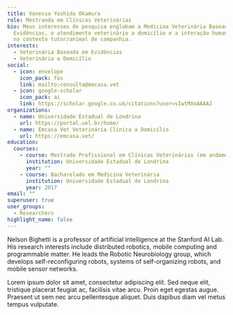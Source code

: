 ```yaml
---
title: Vanessa Yoshida Okamura
role: Mestranda em Clínicas Veterinárias
bio: Meus interesses de pesquisa englobam a Medicina Veterinária Baseada em
  Evidências, o atendimento veterinário a domicílio e a interação humano-animal
  no contexto tutor/animal de companhia.
interests:
  - Veterinária Baseada em Evidências
  - Veterinária a Domicílio
social:
  - icon: envelope
    icon_pack: fas
    link: mailto:consulta@emcasa.vet
  - icon: google-scholar
    icon_pack: ai
    link: https://scholar.google.co.uk/citations?user=sIwtMXoAAAAJ
organizations:
  - name: Universidade Estadual de Londrina
    url: https://portal.uel.br/home/
  - name: Emcasa Vet Veterinária Clínica a Domicílio
    url: https://emcasa.vet/
education:
  courses:
    - course: Mestrado Profissional em Clínicas Veterinárias (em andamento)
      institution: Universidade Estadual de Londrina
      year: ""
    - course: Bacharelado em Medicina Veterinária
      institution: Universidade Estadual de Londrina
      year: 2017
email: ""
superuser: true
user_groups:
  - Researchers
highlight_name: false
---
```


Nelson Bighetti is a professor of artificial intelligence at the Stanford AI Lab. His research interests include distributed robotics, mobile computing and programmable matter. He leads the Robotic Neurobiology group, which develops self-reconfiguring robots, systems of self-organizing robots, and mobile sensor networks.

Lorem ipsum dolor sit amet, consectetur adipiscing elit. Sed neque elit, tristique placerat feugiat ac, facilisis vitae arcu. Proin eget egestas augue. Praesent ut sem nec arcu pellentesque aliquet. Duis dapibus diam vel metus tempus vulputate.
